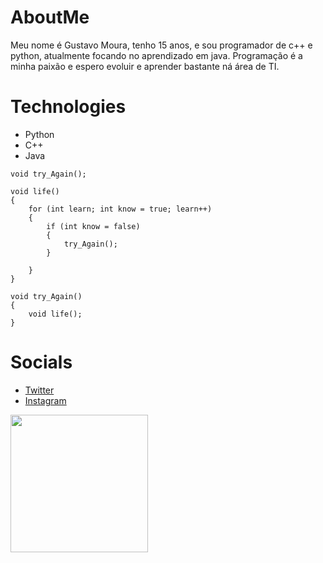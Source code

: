 # AboutMe
<p>
Meu nome é Gustavo Moura, tenho 15 anos, e sou programador de c++ e python, atualmente focando no aprendizado em java. Programação é a minha paixão e espero evoluir e aprender bastante ná área de TI.
</p>

# Technologies
* Python
* C++
* Java

```
void try_Again();

void life()
{
    for (int learn; int know = true; learn++)
    {
        if (int know = false)
        {
            try_Again();
        }
        
    }
}

void try_Again()
{
    void life();
}
```          

# Socials
* [Twitter](https://twitter.com/m4ddz7)
* [Instagram](https://www.instagram.com/m4ddz7/)

<img src="https://media.giphy.com/media/WoD6JZnwap6s8/giphy.gif" widht="220" height="220">
